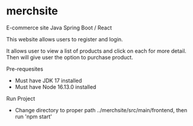 # merchsite
E-commerce site Java Spring Boot / React

This website allows users to register and login.

It allows user to view a list of products and click on each for more detail. Then will give user the option to purchase product.

Pre-requesites
- Must have JDK 17 installed
- Must have Node 16.13.0 installed

Run Project
- Change directory to proper path ../merchsite/src/main/frontend, then run 'npm start'
